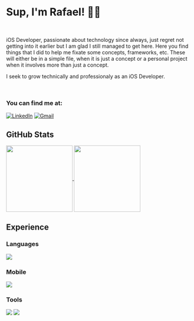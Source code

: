 <!--
### Hi there 👋

**racpsjcsp/racpsjcsp** is a ✨ _special_ ✨ repository because its `README.md` (this file) appears on your GitHub profile.

Here are some ideas to get you started:

- 🔭 I’m currently working on ...
- 🌱 I’m currently learning ...
- 👯 I’m looking to collaborate on ...
- 🤔 I’m looking for help with ...
- 💬 Ask me about ...
- 📫 How to reach me: ...
- 😄 Pronouns: ...
- ⚡ Fun fact: ...
-->


# Sup, I'm Rafael! 👋🏽
<br>
<p>iOS Developer, passionate about technology since always, just regret not getting into it earlier but I am glad I still managed to get here. Here you find things that I did to help me fixate some concepts, frameworks, etc. These will either be in a simple file, when it is just a concept or a personal project when it involves more than just a concept.</p>

<p>I seek to grow technically and professionaly as an iOS Developer.</p>
<br>

### You can find me at:

[![LinkedIn](https://img.shields.io/badge/linkedin-%230077B5.svg?style=for-the-badge&logo=linkedin&logoColor=white)](https://www.linkedin.com/in/rafaelplinio/)
[![Gmail](https://img.shields.io/badge/Mail-D14836?style=for-the-badge&logo=gmail&logoColor=white)](mailto:racpsjcsp@gmail.com)

## GitHub Stats

<a href="https://github.com/racpsjcsp">
  <img align="center" height="180rem" src="https://github-readme-stats.vercel.app/api?username=racpsjcsp&show_icons=true&theme=dark&count_private=true">
</a>
<a href="https://github.com/racpsjcsp">
  <img align="center" height="180rem" src="https://github-readme-stats.vercel.app/api/top-langs/?username=racpsjcsp&layout=compact&theme=dark&count_private=true">
</a>

## Experience

### Languages
<div>
  <img src="https://img.shields.io/badge/swift-F54A2A?style=for-the-badge&logo=swift&logoColor=white">
</div>

### Mobile
<div>
  <img src="https://img.shields.io/badge/iOS-000000?style=for-the-badge&logo=ios&logoColor=white">
</div>

### Tools
<div>
  <img src="https://img.shields.io/badge/Xcode-007ACC?style=for-the-badge&logo=Xcode&logoColor=white">
  <img src="https://img.shields.io/badge/git-%23F05033.svg?style=for-the-badge&logo=git&logoColor=white">
</div>
